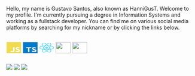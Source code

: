 Hello, my name is Gustavo Santos, also known as HanniGusT. Welcome to my profile. I'm currently pursuing a degree in Information Systems and working as a fullstack developer. You can find me on various social media platforms by searching for my nickname or by clicking the links below.

<!-- ##

 <a href="https://github.com/HannigUsT">
 <img height="180em" src="https://github-readme-stats.vercel.app/api?username=HannigUsT&show_icons=true&theme=dark&include_all_commits=true&count_private=true"/>
  
## -->

<div style="display: inline_block"><br>
  <img align="center" height="30" width="40" src="https://raw.githubusercontent.com/devicons/devicon/master/icons/javascript/javascript-plain.svg">
  <img align="center" height="30" width="40" src="https://raw.githubusercontent.com/devicons/devicon/master/icons/typescript/typescript-plain.svg">
  <img align="center" height="30" width="40" src="https://raw.githubusercontent.com/devicons/devicon/master/icons/react/react-original.svg">
  <img align="center" height="30" width="40" src="https://cdn.jsdelivr.net/gh/devicons/devicon/icons/c/c-original.svg">
  <img align="center" height="30" width="40" src="https://cdn.jsdelivr.net/gh/devicons/devicon/icons/java/java-original.svg">
</div>
  
##
          
<div>
<!--   <a href="https://twitter.com/hannigust" target="_blank"><img src"https://img.shields.io/twitter/url?label=twitter&style=social" target="_blank"></a> -->
  <a href="https://instagram.com/hannigust" target="_blank"><img src="https://img.shields.io/badge/-Instagram-%23E4405F?style=for-the-badge&logo=instagram&logoColor=white" target="_blank"></a>
 	<a href="https://www.twitch.tv/hannigust" target="_blank"><img src="https://img.shields.io/badge/Twitch-9146FF?style=for-the-badge&logo=twitch&logoColor=white" target="_blank"></a>
<!--   <a href="https://discord.gg/HanniGusT#4264" target="_blank"><img src="https://img.shields.io/badge/Discord-7289DA?style=for-the-badge&logo=discord&logoColor=white" target="_blank"></a>  -->
  <a href="https://www.linkedin.com/in/gustavo-lopes-1b7329160" target="_blank"><img src="https://img.shields.io/badge/-LinkedIn-%230077B5?style=for-the-badge&logo=linkedin&logoColor=white" target="_blank"></a>
  </div>
  
##
  
